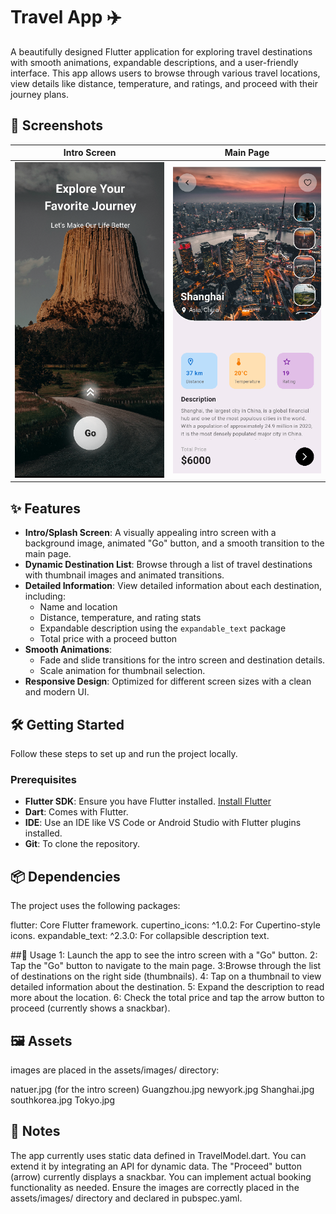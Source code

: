 # Travel App ✈️

A beautifully designed Flutter application for exploring travel destinations with smooth animations, expandable descriptions, and a user-friendly interface. This app allows users to browse through various travel locations, view details like distance, temperature, and ratings, and proceed with their journey plans.

## 📸 Screenshots

| Intro Screen | Main Page |
|--------------|-----------|
| ![Intro Screen](screenshots/Screenshot%201.png) | ![Main Page](screenshots/Screenshot%202.png) |

## ✨ Features

- **Intro/Splash Screen**: A visually appealing intro screen with a background image, animated "Go" button, and a smooth transition to the main page.
- **Dynamic Destination List**: Browse through a list of travel destinations with thumbnail images and animated transitions.
- **Detailed Information**: View detailed information about each destination, including:
  - Name and location
  - Distance, temperature, and rating stats
  - Expandable description using the `expandable_text` package
  - Total price with a proceed button
- **Smooth Animations**:
  - Fade and slide transitions for the intro screen and destination details.
  - Scale animation for thumbnail selection.
- **Responsive Design**: Optimized for different screen sizes with a clean and modern UI.

## 🛠️ Getting Started

Follow these steps to set up and run the project locally.

### Prerequisites

- **Flutter SDK**: Ensure you have Flutter installed. [Install Flutter](https://flutter.dev/docs/get-started/install)
- **Dart**: Comes with Flutter.
- **IDE**: Use an IDE like VS Code or Android Studio with Flutter plugins installed.
- **Git**: To clone the repository.

## 📦 Dependencies
The project uses the following packages:

flutter: Core Flutter framework.
cupertino_icons: ^1.0.2: For Cupertino-style icons.
expandable_text: ^2.3.0: For collapsible description text.

##🚀 Usage
1: Launch the app to see the intro screen with a "Go" button.
2: Tap the "Go" button to navigate to the main page.
3:Browse through the list of destinations on the right side (thumbnails).
4: Tap on a thumbnail to view detailed information about the destination.
5: Expand the description to read more about the location.
6: Check the total price and tap the arrow button to proceed (currently shows a snackbar).

## 🖼️ Assets
images are placed in the assets/images/ directory:

natuer.jpg (for the intro screen)
Guangzhou.jpg
newyork.jpg
Shanghai.jpg
southkorea.jpg
Tokyo.jpg

## 📝 Notes
The app currently uses static data defined in TravelModel.dart. You can extend it by integrating an API for dynamic data.
The "Proceed" button (arrow) currently displays a snackbar. You can implement actual booking functionality as needed.
Ensure the images are correctly placed in the assets/images/ directory and declared in pubspec.yaml.
